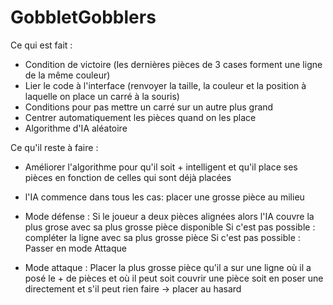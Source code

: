 # GobbletGobblers

Ce qui est fait :
- Condition de victoire (les dernières pièces de 3 cases forment une ligne de la même couleur)
- Lier le code à l'interface (renvoyer la taille, la couleur et la position à laquelle on place un carré à la souris)
- Conditions pour pas mettre un carré sur un autre plus grand
- Centrer automatiquement les pièces quand on les place
- Algorithme d'IA aléatoire

Ce qu'il reste à faire : 

- Améliorer l'algorithme pour qu'il soit + intelligent et qu'il place ses pièces en fonction de celles qui sont déjà placées

- l'IA commence dans tous les cas: placer une grosse pièce au milieu

- Mode défense : Si le joueur a deux pièces alignées alors l'IA couvre la plus grose 
avec sa plus grosse pièce disponible
Si c'est pas possible : compléter la ligne avec sa plus grosse pièce
Si c'est pas possible : Passer en mode Attaque


- Mode attaque : Placer la plus grosse pièce qu'il a sur une ligne où il a posé le + de pièces et où il peut soit couvrir une pièce soit en poser une directement et s'il peut rien faire -> placer au hasard



